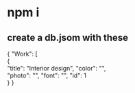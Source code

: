   # npm i 
   
## create a db.jsom with these   
   
{ 
  "Work": [   
    {    
      "title": "Interior design", 
      "color": "",  
      "photo": "",
      "font": "",
      "id": 1  
       } 
}  
 
